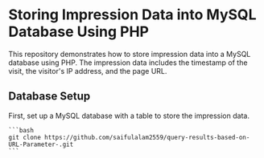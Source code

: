# Storing Impression Data into MySQL Database Using PHP

This repository demonstrates how to store impression data into a MySQL database using PHP. The impression data includes the timestamp of the visit, the visitor's IP address, and the page URL.


## Database Setup

First, set up a MySQL database with a table to store the impression data.

    ```bash
    git clone https://github.com/saifulalam2559/query-results-based-on-URL-Parameter-.git
    ```
